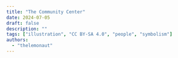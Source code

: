 ```yaml
---
title: "The Community Center"
date: 2024-07-05
draft: false
description: ""
tags: ["illustration", "CC BY-SA 4.0", "people", "symbolism"]
authors:
  - "thelemonaut"
---
```






